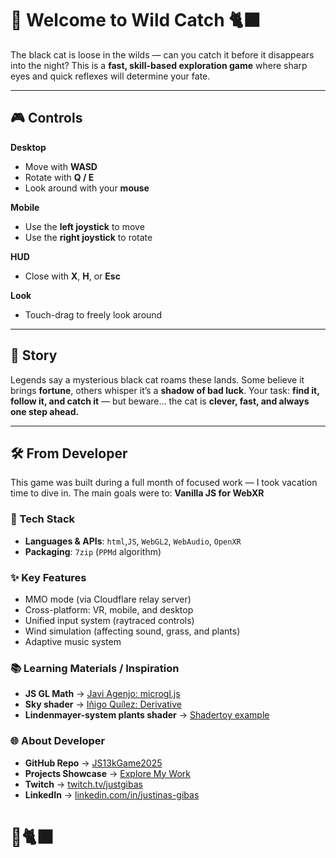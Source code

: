 # 🐾 Welcome to **Wild Catch** 🐈‍⬛

The black cat is loose in the wilds — can you catch it before it disappears into the night?
This is a **fast, skill-based exploration game** where sharp eyes and quick reflexes will determine your fate.

---
## 🎮 Controls
**Desktop**
- Move with **WASD**
- Rotate with **Q / E**
- Look around with your **mouse**

**Mobile**
- Use the **left joystick** to move
- Use the **right joystick** to rotate

**HUD**
- Close with **X**, **H**, or **Esc**

**Look**
- Touch-drag to freely look around
---
## 🌌 Story
Legends say a mysterious black cat roams these lands. 
Some believe it brings **fortune**, others whisper it’s a **shadow of bad luck**.
Your task: **find it, follow it, and catch it** — but beware...
the cat is **clever, fast, and always one step ahead.**

---
## 🛠️ From Developer

This game was built during a full month of focused work — I took vacation time to dive in.
The main goals were to:
 **Vanilla JS for WebXR**

### 🔧 Tech Stack
- **Languages & APIs**: `html`,`JS`, `WebGL2`, `WebAudio`, `OpenXR`
- **Packaging**: `7zip` (`PPMd` algorithm)

### ✨ Key Features
- MMO mode (via Cloudflare relay server)
- Cross-platform: VR, mobile, and desktop
- Unified input system (raytraced controls)
- Wind simulation (affecting sound, grass, and plants)
- Adaptive music system

### 📚 Learning Materials / Inspiration
- **JS GL Math** → [Javi Agenjo: microgl.js](https://github.com/jagenjo/jstoolbits)
- **Sky shader** → [Iñigo Quílez: Derivative](https://iquilezles.org/articles/dynclouds/)  
- **Lindenmayer-system plants shader** → [Shadertoy example](https://www.shadertoy.com/view/XtyGzh)

### 🌐 About Developer  
- **GitHub Repo** → [JS13kGame2025](https://github.com/JustGibas/JS13kGame2025)   
- **Projects Showcase** → [Explore My Work](https://justinas-gibas.github.io/MyFistWebsite/index1.html#work)  
- **Twitch** → [twitch.tv/justgibas](https://www.twitch.tv/justgibas)  
- **LinkedIn** → [linkedin.com/in/justinas-gibas](https://www.linkedin.com/in/justinas-gibas)
# 🐾🐈‍⬛
